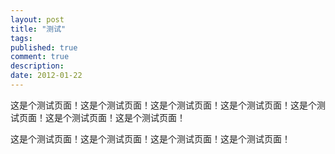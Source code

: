```yaml
---
layout: post
title: "测试"
tags: 
published: true
comment: true
description: 
date: 2012-01-22
---
```


这是个测试页面！这是个测试页面！这是个测试页面！这是个测试页面！这是个测试页面！这是个测试页面！这是个测试页面！

这是个测试页面！这是个测试页面！这是个测试页面！这是个测试页面！